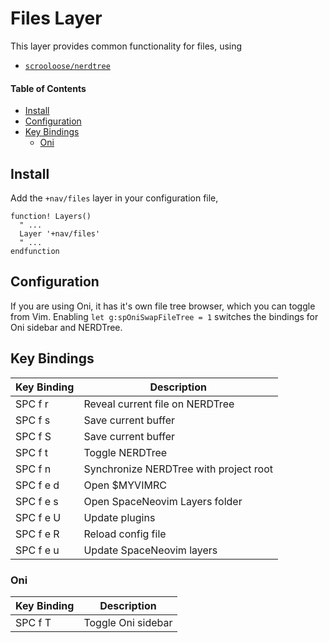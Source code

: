 # Files Layer
This layer provides common functionality for files, using

- [`scrooloose/nerdtree`](https://github.com/scrooloose/nerdtree)

#### Table of Contents
- [Install](#install)
- [Configuration](#configuration)
- [Key Bindings](#key-bindings)
  - [Oni](#oni)

## Install
Add the `+nav/files` layer in your configuration file,

```viml
function! Layers()
  " ...
  Layer '+nav/files'
  " ...
endfunction
```

## Configuration
If you are using Oni, it has it's own file tree browser, which you can toggle from Vim. Enabling `let g:spOniSwapFileTree = 1` switches the bindings for Oni sidebar and NERDTree.

## Key Bindings
Key Binding | Description
----------- | -------------------------------
SPC f r     | Reveal current file on NERDTree
SPC f s     | Save current buffer
SPC f S     | Save current buffer
SPC f t     | Toggle NERDTree
SPC f n     | Synchronize NERDTree with project root
SPC f e d   | Open $MYVIMRC
SPC f e s   | Open SpaceNeovim Layers folder
SPC f e U   | Update plugins
SPC f e R   | Reload config file
SPC f e u   | Update SpaceNeovim layers

### Oni
Key Binding | Description
----------- | -------------------------------
SPC f T     | Toggle Oni sidebar

